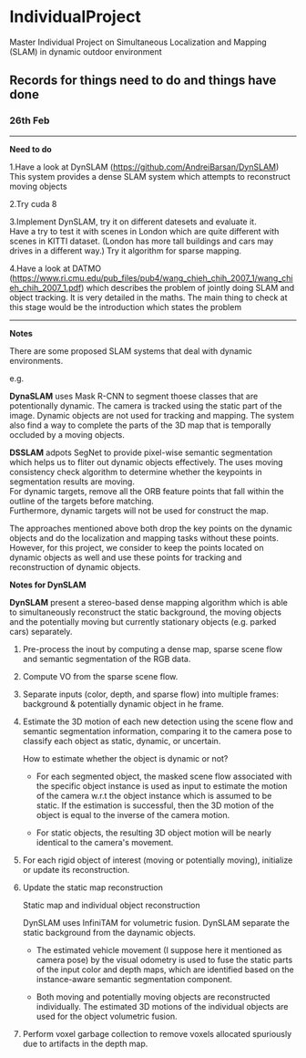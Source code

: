 # IndividualProject
Master Individual Project on Simultaneous Localization and Mapping (SLAM) in dynamic outdoor environment

## Records for things need to do and things have done

### 26th Feb
-------------------------------------------------------------------------------------------------------
**Need to do**

1.Have a look at DynSLAM (https://github.com/AndreiBarsan/DynSLAM)
  This system provides a dense SLAM system which attempts to reconstruct moving objects

2.Try cuda 8

3.Implement DynSLAM, try it on different datesets and evaluate it.  
  Have a try to test it with scenes in London which are quite different with scenes in KITTI dataset.
  (London has more tall buildings and cars may drives in a different way.)
  Try it algorithm for sparse mapping.

4.Have a look at DATMO (https://www.ri.cmu.edu/pub_files/pub4/wang_chieh_chih_2007_1/wang_chieh_chih_2007_1.pdf) 
  which describes the problem of jointly doing SLAM and object tracking. 
  It is very detailed in the maths. The main thing to check at this stage 
  would be the introduction which states the problem
  
--------------------------------------------------------------------------------------------------------------------------  
**Notes**

There are some proposed SLAM systems that deal with dynamic environments.

e.g. 

**DynaSLAM** uses Mask R-CNN to segment thoese classes that are potentionally dynamic.
The camera is tracked using the static part of the image.  Dynamic objects are not used
for tracking and mapping.   The system also find a way to complete the parts of the 3D map 
that is temporally occluded by a moving objects.

**DSSLAM** adpots SegNet to provide pixel-wise semantic segmentation which helps us to fliter out dynamic objects effectively.
The uses moving consistency check algorithm to determine whether the keypoints in segmentation results are moving.  
For dynamic targets, remove all the ORB feature points that fall within the outline of the targets before matching.  
Furthermore, dynamic targets will not be used for construct the map.

The approaches mentioned above both drop the key points on the dynamic objects and do the localization and mapping tasks without these points.  However, for this project, we consider to keep the points located on dynamic objects as well and use these points for tracking and reconstruction of dynamic objects.


**Notes for DynSLAM** 

**DynSLAM** present a stereo-based dense mapping algorithm which is able to simultaneously reconstruct the static background, the moving objects and the potentially moving but currently stationary objects (e.g. parked cars) separately.

  1. Pre-process the inout by computing a dense map, sparse scene flow and semantic segmentation of the RGB data.

  2. Compute VO from the sparse scene flow.

  3. Separate inputs (color, depth, and sparse flow) into multiple frames: background & potentially dynamic object in he frame.

  4. Estimate the 3D motion of each new detection using the scene flow and semantic segmentation information, comparing it to the camera   pose to classify each object as static, dynamic, or uncertain.



     How to estimate whether the object is dynamic or not?

     - For each segmented object, the masked scene flow associated with the specific object instance is used as input to estimate the motion of the camera w.r.t the object instance which is assumed to be static.  If the estimation is successful, then the 3D motion of the object is equal to the inverse of the camera motion.

     - For static objects, the resulting 3D object motion will be nearly identical to the camera's movement.


  5. For each rigid object of interest (moving or potentially moving), initialize or update its reconstruction.

  6. Update the static map reconstruction

   
     Static map and individual object reconstruction
    
     DynSLAM uses InfiniTAM for volumetric fusion.  DynSLAM separate the static background from the daynamic objects.  
     - The estimated vehicle movement (I suppose here it mentioned as camera pose) by the visual odometry is used to fuse the static parts of the input color and depth maps, which are identified based on the instance-aware semantic segmentation component.
    
    
     - Both moving and potentially moving objects are reconstructed individually.  The estimated 3D motions of the individual objects are used for the object volumetric fusion.
  
  7. Perform voxel garbage collection to remove voxels allocated spuriously due to artifacts in the depth map.
  


